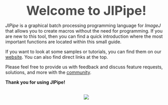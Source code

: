 <div style="text-align:center; font-size: 40px; font-weight: bold; color: #4d4d4d;">Welcome to JIPipe!</div>

*JIPipe* is a graphical batch processing programming language for *ImageJ* that allows you to create macros without the need for programming.
If you are new to this tool, then you can find a quick introduction where the most important functions are located within this small guide.

If you want to look at some samples or tutorials, you can find them on our [website](https://www.jipipe.org/).
You can also find direct links at the top.

Please feel free to provide us with feedback and discuss feature requests, solutions, and more with the [community](https://forum.image.sc/tag/jipipe).


**Thank you for using JIPipe!**

<div style="text-align:center; margin-top: 30px;">
<img src="image://documentation/introduction-welcome.png" />
</div>